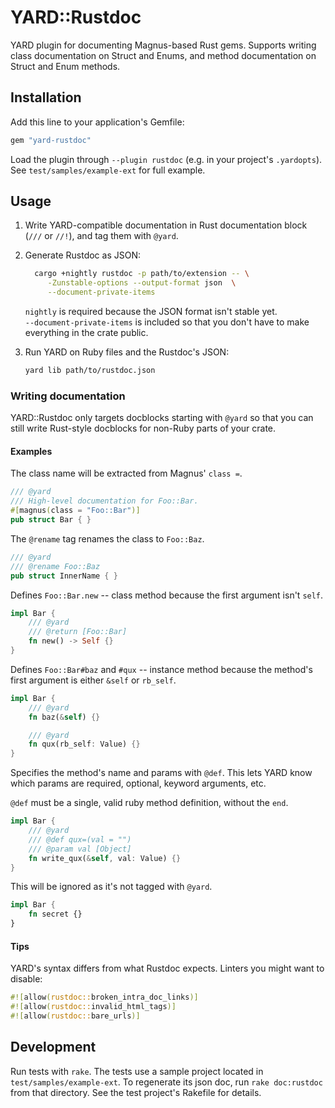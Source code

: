 # YARD::Rustdoc

YARD plugin for documenting Magnus-based Rust gems. Supports writing class
documentation on Struct and Enums, and method documentation on Struct and Enum
methods.

## Installation

Add this line to your application's Gemfile:

```ruby
gem "yard-rustdoc"
```

Load the plugin through `--plugin rustdoc` (e.g. in your project's `.yardopts`).
See `test/samples/example-ext` for full example.

## Usage

1. Write YARD-compatible documentation in Rust documentation block
   (`///` or `//!`), and tag them with `@yard`.

2. Generate Rustdoc as JSON:

   ```sh
     cargo +nightly rustdoc -p path/to/extension -- \
        -Zunstable-options --output-format json  \
        --document-private-items
   ```

   `nightly` is required because the JSON format isn't stable yet.  
   `--document-private-items` is included so that you don't have to make
   everything in the crate public.

3. Run YARD on Ruby files and the Rustdoc's JSON:

   ```sh
   yard lib path/to/rustdoc.json
   ```

### Writing documentation

YARD::Rustdoc only targets docblocks starting with `@yard` so that you can
still write Rust-style docblocks for non-Ruby parts of your crate.

#### Examples

The class name will be extracted from Magnus' `class =`.

```rust
/// @yard
/// High-level documentation for Foo::Bar.
#[magnus(class = "Foo::Bar")]
pub struct Bar { }
```

The `@rename` tag renames the class to `Foo::Baz`.

```rust
/// @yard
/// @rename Foo::Baz
pub struct InnerName { }
```

Defines `Foo::Bar.new` -- class method because the first argument isn't `self`.

```rust
impl Bar {
    /// @yard
    /// @return [Foo::Bar]
    fn new() -> Self {}
}
```

Defines `Foo::Bar#baz` and `#qux` -- instance method because the method's first
argument is either `&self` or `rb_self`.

```rust
impl Bar {
    /// @yard
    fn baz(&self) {}

    /// @yard
    fn qux(rb_self: Value) {}
}
```

Specifies the method's name and params with `@def`. This lets YARD know which params
are required, optional, keyword arguments, etc.

`@def` must be a single, valid ruby method definition, without the `end`.

```rust
impl Bar {
    /// @yard
    /// @def qux=(val = "")
    /// @param val [Object]
    fn write_qux(&self, val: Value) {}
}
```

This will be ignored as it's not tagged with `@yard`.

```rust
impl Bar {
    fn secret {}
}
```

#### Tips

YARD's syntax differs from what Rustdoc expects. Linters you might want to disable:

```rust
#![allow(rustdoc::broken_intra_doc_links)]
#![allow(rustdoc::invalid_html_tags)]
#![allow(rustdoc::bare_urls)]
```

## Development

Run tests with `rake`. The tests use a sample project located in
`test/samples/example-ext`. To regenerate its json doc, run `rake doc:rustdoc`
from that directory. See the test project's Rakefile for details.
